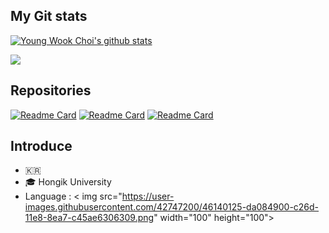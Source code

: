 
## My Git stats

<a href="https://github.com/anuraghazra/github-readme-stats"><img align="center" src="https://github-readme-stats.vercel.app/api?username=B477042&show_icons=true&include_all_commits=true&theme=blue-green&hide_border=true&count_private=true" alt="Young Wook Choi's github stats" /></a> 

<a href="https://github.com/anuraghazra/github-readme-stats"><img align="center" src="https://github-readme-stats.vercel.app/api/top-langs/?username=B477042&theme=blue-green&hide_border=true" /></a>


## Repositories
[![Readme Card](https://github-readme-stats.vercel.app/api/pin/?username=B477042&repo=GraduationProject)](https://github.com/B477042/GraduationProject)
[![Readme Card](https://github-readme-stats.vercel.app/api/pin/?username=B477042&repo=TeamProject_2021)](https://github.com/B477042/TeamProject_2021)
[![Readme Card](https://github-readme-stats.vercel.app/api/pin/?username=B477042&repo=Server2021)](https://github.com/B477042/Server2021)


## Introduce
- 🇰🇷
- :mortar_board: Hongik University
- Language : < img src="https://user-images.githubusercontent.com/42747200/46140125-da084900-c26d-11e8-8ea7-c45ae6306309.png" width="100" height="100">
